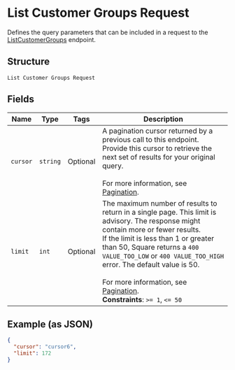 
# List Customer Groups Request

Defines the query parameters that can be included in a request to the
[ListCustomerGroups](../../doc/api/customer-groups.md#list-customer-groups) endpoint.

## Structure

`List Customer Groups Request`

## Fields

| Name | Type | Tags | Description |
|  --- | --- | --- | --- |
| `cursor` | `string` | Optional | A pagination cursor returned by a previous call to this endpoint.<br>Provide this cursor to retrieve the next set of results for your original query.<br><br>For more information, see [Pagination](https://developer.squareup.com/docs/build-basics/common-api-patterns/pagination). |
| `limit` | `int` | Optional | The maximum number of results to return in a single page. This limit is advisory. The response might contain more or fewer results.<br>If the limit is less than 1 or greater than 50, Square returns a `400 VALUE_TOO_LOW` or `400 VALUE_TOO_HIGH` error. The default value is 50.<br><br>For more information, see [Pagination](https://developer.squareup.com/docs/build-basics/common-api-patterns/pagination).<br>**Constraints**: `>= 1`, `<= 50` |

## Example (as JSON)

```json
{
  "cursor": "cursor6",
  "limit": 172
}
```

